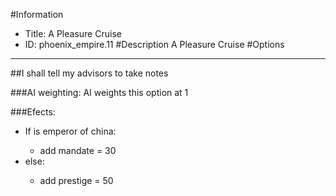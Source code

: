 #Information
 - Title: A Pleasure Cruise
 - ID: phoenix_empire.11
#Description
A Pleasure Cruise
#Options

___
##I shall tell my advisors to take notes

###AI weighting:
AI weights this option at 1


###Efects:<ul><li>If is emperor of china:</li><ul><li>add mandate = 30</li></ul><li>else:</li><ul><li>add prestige = 50</li></ul></ul>
